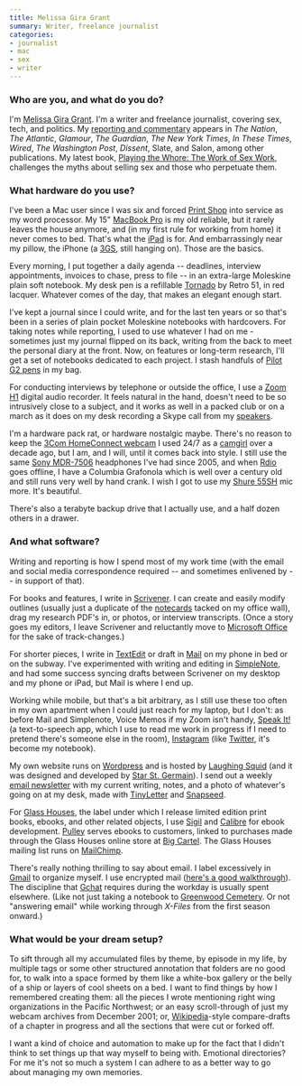 ```yaml
---
title: Melissa Gira Grant
summary: Writer, freelance journalist
categories:
- journalist
- mac
- sex
- writer
---
```


### Who are you, and what do you do?

I'm [Melissa Gira Grant](http://melissagiragrant.com/ "Melissa's website."). I'm a writer and freelance journalist, covering sex, tech, and politics. My [reporting and commentary](http://melissagiragrant.com/work/journalism/ "Melissa's journalism.") appears in *The Nation*, *The Atlantic*, *Glamour*, *The Guardian*, *The New York Times*, *In These Times*, *Wired*, *The Washington Post*, *Dissent*, Slate, and Salon, among other publications. My latest book, [Playing the Whore: The Work of Sex Work](http://melissagiragrant.com/work/playing-the-whore/ "Melissa's book about sex work."), challenges the myths about selling sex and those who perpetuate them.

### What hardware do you use?

I've been a Mac user since I was six and forced [Print Shop][the-print-shop] into service as my word processor. My 15" [MacBook Pro][macbook-pro] is my old reliable, but it rarely leaves the house anymore, and (in my first rule for working from home) it never comes to bed. That's what the [iPad][] is for. And embarrassingly near my pillow, the iPhone (a [3GS][iphone-3gs], still hanging on). Those are the basics.

Every morning, I put together a daily agenda -- deadlines, interview appointments, invoices to chase, press to file -- in an extra-large Moleskine plain soft notebook. My desk pen is a refillable [Tornado][tornado.2] by Retro 51, in red lacquer. Whatever comes of the day, that makes an elegant enough start. 

I've kept a journal since I could write, and for the last ten years or so that's been in a series of plain pocket Moleskine notebooks with hardcovers. For taking notes while reporting, I used to use whatever I had on me - sometimes just my journal flipped on its back, writing from the back to meet the personal diary at the front. Now, on features or long-term research, I'll get a set of notebooks dedicated to each project. I stash handfuls of [Pilot G2 pens][g2.2] in my bag. 

For conducting interviews by telephone or outside the office, I use a [Zoom H1][h1] digital audio recorder. It feels natural in the hand, doesn't need to be so intrusively close to a subject, and it works as well in a packed club or on a march as it does on my desk recording a Skype call from my [speakers][soundsticks].

I'm a hardware pack rat, or hardware nostalgic maybe. There's no reason to keep the [3Com HomeConnect webcam][homeconnect] I used 24/7 as a [camgirl](http://rhizome.org/editorial/2011/oct/26/she-was-camera/ "Melissa's article about camgirls.") over a decade ago, but I am, and I will, until it comes back into style. I still use the same [Sony MDR-7506][mdr-7506] headphones I've had since 2005, and when [Rdio][] goes offline, I have a Columbia Grafonola which is well over a century old and still runs very well by hand crank. I wish I got to use my [Shure 55SH][55sh] mic more. It's beautiful. 

There's also a terabyte backup drive that I actually use, and a half dozen others in a drawer. 

### And what software?

Writing and reporting is how I spend most of my work time (with the email and social media correspondence required -- and sometimes enlivened by -- in support of that). 

For books and features, I write in [Scrivener][]. I can create and easily modify outlines (usually just a duplicate of the [notecards](http://instagram.com/p/Tgod2BwRzv/ "A photo of Melissa's notecards.") tacked on my office wall), drag my research PDF's in, or photos, or interview transcripts. (Once a story goes my editors, I leave Scrivener and reluctantly move to [Microsoft Office][office] for the sake of track-changes.)

For shorter pieces, I write in [TextEdit][] or draft in [Mail][mail-ios] on my phone in bed or on the subway. I've experimented with writing and editing in [SimpleNote][simplenote-ios], and had some success syncing drafts between Scrivener on my desktop and my phone or iPad, but Mail is where I end up.

Working while mobile, but that's a bit arbitrary, as I still use these too often in my own apartment when I could just reach for my laptop, but I don't: as before Mail and Simplenote, Voice Memos if my Zoom isn't handy, [Speak It!][speak-it-ios] (a text-to-speech app, which I use to read me work in progress if I need to pretend there's someone else in the room), [Instagram](http://instagram.com/melissagira "Melissa's Instagram account.") (like [Twitter](https://twitter.com/melissagira "Melissa's Twitter account."), it's become my notebook).

My own website runs on [Wordpress][] and is hosted by [Laughing Squid](https://laughingsquid.us/ "A web hosting service.") (and it was designed and developed by [Star St. Germain](http://www.thisisstar.com/ "Star's website.")). I send out a weekly [email newsletter](http://tinyletter.com/melissagiragrant/ "Melissa's newsletter.") with my current writing, notes, and a photo of whatever's going on at my desk, made with [TinyLetter][] and [Snapseed][snapseed-ios].

For [Glass Houses](http://www.glasshousespress.com/ "Melissa's print label."), the label under which I release limited edition print books, ebooks, and other related objects, I use [Sigil][] and [Calibre][] for ebook development. [Pulley][] serves ebooks to customers, linked to purchases made through the Glass Houses online store at [Big Cartel][big-cartel]. The Glass Houses mailing list runs on [MailChimp][]. 

There's really nothing thrilling to say about email. I label excessively in [Gmail][] to organize myself. I use encrypted mail ([here's a good walkthrough](https://securityinabox.org/en/thunderbird_main "A guide for using Thunderbird with Enigmail and GPG.")). The discipline that [Gchat][google-talk] requires during the workday is usually spent elsewhere. (Like not just taking a notebook to [Greenwood Cemetery](http://www.green-wood.com/ "A cemetery in Brooklyn."). Or not "answering email" while working through *X-Files* from the first season onward.)

### What would be your dream setup?

To sift through all my accumulated files by theme, by episode in my life, by multiple tags or some other structured annotation that folders are no good for, to walk into a space formed by them like a white-box gallery or the belly of a ship or layers of cool sheets on a bed. I want to find things by how I remembered creating them: all the pieces I wrote mentioning right wing organizations in the Pacific Northwest; or an easy scroll-through of just my webcam archives from December 2001; or, [Wikipedia][]-style compare-drafts of a chapter in progress and all the sections that were cut or forked off.

I want a kind of choice and automation to make up for the fact that I didn't think to set things up that way myself to being with. Emotional directories? For me it's not so much a system I can adhere to as a better way to go about managing my own memories.

[55sh]: http://www.shure.com/americas/products/microphones/classic/55sh-series-ii-iconic-unidyne-vocal-microphone "A vocals micrphone."
[big-cartel]: https://www.bigcartel.com/ "A shopping cart service for artists."
[calibre]: https://calibre-ebook.com/ "An ebook library management tool."
[g2.2]: https://www.amazon.com/Pilot-Retractable-Premium-Roller-Point/dp/B001GAOTSW/ "A pen."
[gmail]: https://mail.google.com/mail/ "Web-based email."
[google-talk]: https://en.wikipedia.org/wiki/Google_Talk "Google's own audio/video/text chat system."
[h1]: https://www.zoom.co.jp/products/h1 "A digital recorder."
[homeconnect]: https://www.amazon.com/3Com-00371800-HomeConnect-Digital-Camera/dp/B00000JDHV "A computer video camera."
[ipad]: https://www.apple.com/ipad/ "A tablet device."
[iphone-3gs]: https://en.wikipedia.org/wiki/IPhone_3GS "A 3 megapixel smartphone."
[macbook-pro]: https://www.apple.com/macbook-pro/ "A laptop."
[mail-ios]: https://www.apple.com/ios/ios-10/ "A mail client included with iOS."
[mailchimp]: https://mailchimp.com/ "A templated mailing list system."
[mdr-7506]: https://www.amazon.com/Sony-MDR7506-Professional-Diaphragm-Headphone/dp/B000AJIF4E "Studio-quality headphones."
[office]: https://products.office.com/en-us/home "An office productivity suite."
[pulley]: https://pulleyapp.com/ "A service for selling art, books and music."
[rdio]: http://www.rdio.com/home/en-us/ "A music streaming service."
[scrivener]: http://literatureandlatte.com/scrivener.php "A Mac text editor aimed at writers."
[sigil]: https://github.com/Sigil-Ebook/Sigil "An EPUB editor."
[simplenote-ios]: https://itunes.apple.com/us/app/simplenote/id289429962 "A note app with cloud syncing."
[snapseed-ios]: https://itunes.apple.com/us/app/snapseed/id439438619 "A photo app."
[soundsticks]: https://en.wikipedia.org/wiki/Harman_Kardon#SoundSticks "Swanky-looking computer speakers."
[speak-it-ios]: https://itunes.apple.com/us/app/speak-it!-text-to-speech/id308629295 "A text-to-speech app."
[textedit]: https://support.apple.com/en-us/HT2523 "A text editor included with Mac OS X."
[the-print-shop]: https://archive.org/details/a2_Print_Shop_The_1984_Broderbund "Desktop publishing software."
[tinyletter]: https://tinyletter.com/ "An email newsletter service."
[tornado.2]: http://www.retro51.com/fwi_tor_classiclacquers.html "A pen."
[wikipedia]: https://en.wikipedia.org/wiki/Main_Page "A free online encyclopedia."
[wordpress]: https://wordpress.com/ "Weblog publishing software."
